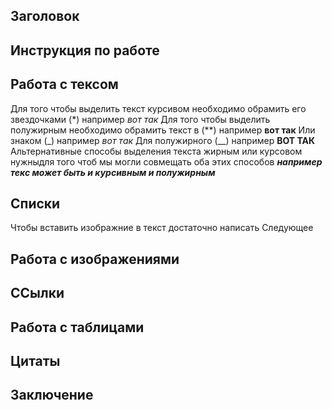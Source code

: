 ## Заголовок

## Инструкция по работе

## Работа с тексом

Для того чтобы выделить текст курсивом необходимо обрамить его звездочками (*) например *вот так*
Для того чтобы выделить полужирным необходимо обрамить текст в (**) например **вот так**
Или знаком (_) например _вот так_
Для полужирного (__) например __ВОТ ТАК__
Альтернативные способы выделения текста жирным или курсовом нужныдля того чтоб мы могли совмещать оба этих способов *__например текс может быть и курсивным и полужирным__*

## Списки
Чтобы вставить изображние в текст достаточно написать Следующее ![]()

## Работа с изображениями

## ССылки

## Работа с таблицами

## Цитаты

## Заключение
